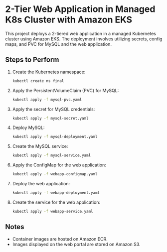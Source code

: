 # 2-Tier Web Application in Managed K8s Cluster with Amazon EKS

This project deploys a 2-tiered web application in a managed Kubernetes cluster using Amazon EKS. The deployment involves utilizing secrets, config maps, and PVC for MySQL and the web application.

## Steps to Perform

1. Create the Kubernetes namespace:

    ```bash
    kubectl create ns final
    ```

2. Apply the PersistentVolumeClaim (PVC) for MySQL:

    ```bash
    kubectl apply -f mysql-pvc.yaml
    ```

3. Apply the secret for MySQL credentials:

    ```bash
    kubectl apply -f mysql-secret.yaml
    ```

4. Deploy MySQL:

    ```bash
    kubectl apply -f mysql-deployment.yaml
    ```

5. Create the MySQL service:

    ```bash
    kubectl apply -f mysql-service.yaml
    ```

6. Apply the ConfigMap for the web application:

    ```bash
    kubectl apply -f webapp-configmap.yaml
    ```

7. Deploy the web application:

    ```bash
    kubectl apply -f webapp-deployment.yaml
    ```

8. Create the service for the web application:

    ```bash
    kubectl apply -f webapp-service.yaml
    ```

## Notes

- Container images are hosted on Amazon ECR.
- Images displayed on the web portal are stored on Amazon S3.
